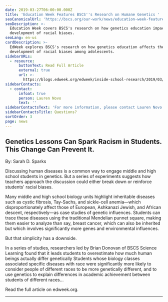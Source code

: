 ```yaml
---
date: 2019-03-27T06:00:00.000Z
title: 'Education Week Features BSCS''s Research on Humane Genetics '
seoCanonicalUrl: 'https://bscs.org/our-work/news/education-week-features-bscss-stella-research'
seoDescription: >-
  Education Week covers BSCS's research on how genetics education impacts the
  development of racial biases.
seoLang: en-us
cardDescription: >-
  EdWeek explores BSCS's research on how genetics education affects the
  development of racial biases among adolescents. 
sidebarURLs:
  - resource:
      buttonText: Read Full Article
      external: true
      url: >-
        https://blogs.edweek.org/edweek/inside-school-research/2019/03/preventing_racism_science_classes_.html
sidebarContacts:
  - contact:
      infoat: true
      person: Lauren Novo
      text: ''
sidebarContactsText: 'For more information, please contact Lauren Novo.'
sidebarContactsTitle: Questions?
sortOrder: 3
page: news
---
```

## Genetics Lessons Can Spark Racism in Students. This Change Can Prevent It.

By: Sarah D. Sparks

Discussing human diseases is a common way to engage middle and high school students in genetics. But a series of experiments suggests how teachers approach the discussion could either break down or reinforce students' racial biases. 

Many middle and high school biology units highlight inheritable diseases such as cystic fibrosis, Tay-Sachs, and sickle-cell anemia—which disproportionately affect those of European, Ashkanazi Jewish, and African descent, respectively—as case studies of genetic influences. Students can trace these diseases using the traditional Mendelian punnet square, making them easier to analyze than say, breast cancer, which can also be inherited but which involves significantly more genes and environmental influences.

But that simplicity has a downside.

In a series of studies, researchers led by Brian Donovan of BSCS Science Learning found that it leads students to overestimate how much human beings actually differ genetically Students whose biology classes associated specific diseases with race were significantly more likely to consider people of different races to be more genetically different, and to use genetics to explain differences in academic achievement between students of different races...

Read the full article on edweek.org. 

- - -
